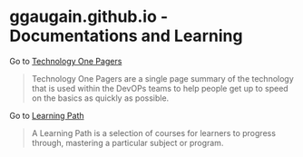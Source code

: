 # ggaugain.github.io - Documentations and Learning

Go to [Technology One Pagers](./techno-one-pagers.md)
> Technology One Pagers are a single page summary of the technology that is used within the DevOPs teams to help people get up to speed on the basics as quickly as possible.

Go to [Learning Path](./learning-path.md)
> A Learning Path is a selection of courses for learners to progress through, mastering a particular subject or program.
